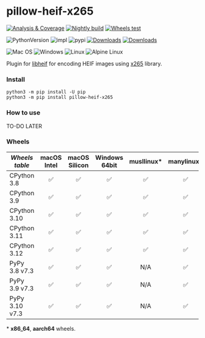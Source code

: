 # pillow-heif-x265

[![Analysis & Coverage](https://github.com/bigcat88/pillow_heif_x265/actions/workflows/analysis-coverage.yml/badge.svg)](https://github.com/bigcat88/pillow_heif_x265/actions/workflows/analysis-coverage.yml)
[![Nightly build](https://github.com/bigcat88/pillow_heif_x265/actions/workflows/nightly-src-build.yml/badge.svg)](https://github.com/bigcat88/pillow_heif_x265/actions/workflows/nightly-src-build.yml)
[![Wheels test](https://github.com/bigcat88/pillow_heif_x265/actions/workflows/test-wheels.yml/badge.svg)](https://github.com/bigcat88/pillow_heif_x265/actions/workflows/test-wheels.yml)

![PythonVersion](https://img.shields.io/badge/python-3.8%20%7C%203.9%20%7C%203.10%20%7C%203.11%20%7C%203.12-blue)
![impl](https://img.shields.io/pypi/implementation/pillow_heif_x265)
![pypi](https://img.shields.io/pypi/v/pillow_heif_x265.svg)
[![Downloads](https://static.pepy.tech/personalized-badge/pillow-heif-x265?period=total&units=international_system&left_color=grey&right_color=orange&left_text=Downloads)](https://pepy.tech/project/pillow-heif-x265)
[![Downloads](https://static.pepy.tech/personalized-badge/pillow-heif-x265?period=month&units=international_system&left_color=grey&right_color=orange&left_text=Downloads/Month)](https://pepy.tech/project/pillow-heif-x265)

![Mac OS](https://img.shields.io/badge/mac%20os-FCC624?style=for-the-badge&logoColor=white)
![Windows](https://img.shields.io/badge/Windows-0078D6?style=for-the-badge&logo=windows&logoColor=white)
![Linux](https://img.shields.io/badge/Linux-FCC624?style=for-the-badge&logo=linux&logoColor=black)
![Alpine Linux](https://img.shields.io/badge/Alpine_Linux-0078D6.svg?style=for-the-badge&logo=alpine-linux&logoColor=white)

Plugin for [libheif](https://github.com/strukturag/libheif) for encoding HEIF images using [x265](https://bitbucket.org/multicoreware/x265_git/src/master/) library.

### Install
```console
python3 -m pip install -U pip
python3 -m pip install pillow-heif-x265
```

### How to use
TO-DO LATER

### Wheels

| **_Wheels table_** | macOS<br/>Intel | macOS<br/>Silicon | Windows<br/>64bit | musllinux* | manylinux* |
|--------------------|:---------------:|:-----------------:|:-----------------:|:----------:|:----------:|
| CPython 3.8        |        ✅        |         ✅         |         ✅         |     ✅      |     ✅      |
| CPython 3.9        |        ✅        |         ✅         |         ✅         |     ✅      |     ✅      |
| CPython 3.10       |        ✅        |         ✅         |         ✅         |     ✅      |     ✅      |
| CPython 3.11       |        ✅        |         ✅         |         ✅         |     ✅      |     ✅      |
| CPython 3.12       |        ✅        |         ✅         |         ✅         |     ✅      |     ✅      |
| PyPy 3.8 v7.3      |        ✅        |         ✅         |         ✅         |    N/A     |     ✅      |
| PyPy 3.9 v7.3      |        ✅        |         ✅         |         ✅         |    N/A     |     ✅      |
| PyPy 3.10 v7.3     |        ✅        |         ✅         |         ✅         |    N/A     |     ✅      |

&ast; **x86_64**, **aarch64** wheels.
